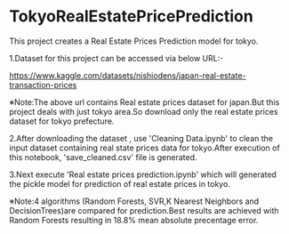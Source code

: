 # TokyoRealEstatePricePrediction

This project creates a Real Estate Prices Prediction model for tokyo.

1.Dataset for this project can be accessed via below URL:-

https://www.kaggle.com/datasets/nishiodens/japan-real-estate-transaction-prices

※Note:The above url contains Real estate prices dataset for japan.But this project 
deals with just tokyo area.So download only the real estate prices dataset for tokyo 
prefecture.

2.After downloading the dataset , use 'Cleaning Data.ipynb' to clean the input dataset 
containing real state prices data for tokyo.After execution of this notebook, 
'save_cleaned.csv' file is generated.

3.Next execute 'Real estate prices prediction.ipynb' which will generated the pickle model 
for prediction of real estate prices in tokyo.

※Note:4 algorithms (Random Forests, SVR,K Nearest Neighbors and DecisionTrees)are compared 
for prediction.Best results are achieved with Random Forests resulting in 18.8% mean absolute
precentage error.
